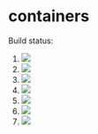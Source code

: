 # containers

Build status:
1. [![](https://github.com/nishka-ayyar/CS46/workflows/tests-fibonacci/badge.svg)](https://github.com/nishka-ayyar/CS46/actions?query=workflow%3Atests-fibonacci)
1. [![](https://github.com/nishka-ayyar/CS46/workflows/tests-range/badge.svg)](https://github.com/nishka-ayyar/CS46/actions?query=workflow%3Atests-range)
1. [![](https://github.com/nishka-ayyar/CS46/workflows/tests-unicode/badge.svg)](https://github.com/nishka-ayyar/CS46/actions?query=workflow%3Atests-unicode)
1. [![](https://github.com/nishka-ayyar/CS46/workflows/tests-BinaryTree/badge.svg)](https://github.com/nishka-ayyar/CS46/actions?query=workflow%3Atests-BinaryTree)
1. [![](https://github.com/nishka-ayyar/CS46/workflows/tests-BST/badge.svg)](https://github.com/nishka-ayyar/CS46/actions?query=workflow%3Atests-BST)
1. [![](https://github.com/nishka-ayyar/CS46/actions/workflows/tests-AVLTree.yml/badge.svg)](https://github.com/nishka-ayyar/CS46/actions/workflows/tests-AVLTree.yml)
1. [![](https://github.com/nishka-ayyar/CS46/workflows/tests-Heap/badge.svg)](https://github.com/nishka-ayyar/CS46/actions?query=workflow%3Atests-Heap)
